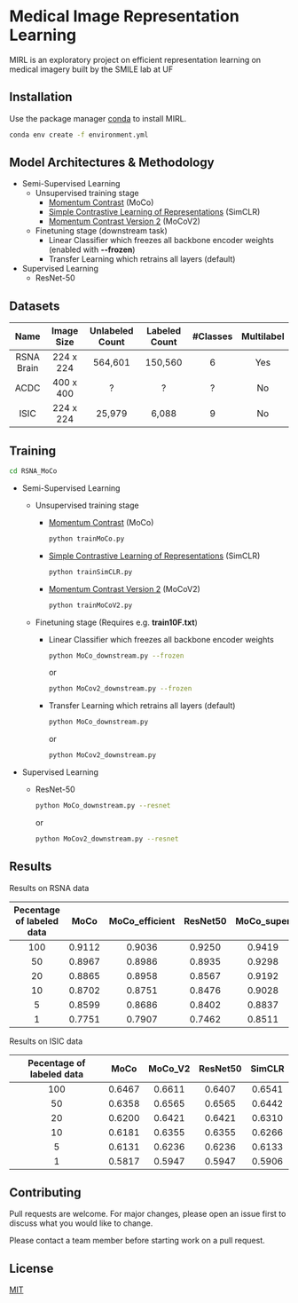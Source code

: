 # Medical Image Representation Learning

MIRL is an exploratory project on efficient representation learning on medical imagery built by the SMILE lab at UF

## Installation

Use the package manager [conda](https://www.anaconda.com/) to install MIRL.

```bash
conda env create -f environment.yml
```

## Model Architectures & Methodology

- Semi-Supervised Learning
  - Unsupervised training stage
    - [Momentum Contrast](https://arxiv.org/pdf/1911.05722.pdf) (MoCo)
    - [Simple Contrastive Learning of Representations](https://arxiv.org/pdf/2002.05709.pdf) (SimCLR)
    - [Momentum Contrast Version 2](https://arxiv.org/pdf/1911.05722.pdf) (MoCoV2)
  - Finetuning stage (downstream task)
    - Linear Classifier which freezes all backbone encoder weights (enabled with **--frozen**)
    - Transfer Learning which retrains all layers (default)
- Supervised Learning
  - ResNet-50

## Datasets

|    Name    | Image Size | Unlabeled Count | Labeled Count | #Classes | Multilabel |
| :--------: | :--------: | :-------------: | :-----------: | :------: | :--------: |
| RSNA Brain | 224 x 224  |     564,601     |    150,560    |    6     |    Yes     |
|    ACDC    | 400 x 400  |        ?        |       ?       |    ?     |     No     |
|    ISIC    | 224 x 224  |     25,979      |     6,088     |    9     |     No     |

## Training

```bash
cd RSNA_MoCo
```

- Semi-Supervised Learning

  - Unsupervised training stage
    - [Momentum Contrast](https://arxiv.org/pdf/1911.05722.pdf) (MoCo)
      ```bash
      python trainMoCo.py
      ```
    - [Simple Contrastive Learning of Representations](https://arxiv.org/pdf/2002.05709.pdf) (SimCLR)
      ```bash
      python trainSimCLR.py
      ```
    - [Momentum Contrast Version 2](https://arxiv.org/pdf/1911.05722.pdf) (MoCoV2)
      ```bash
      python trainMoCoV2.py
      ```
  - Finetuning stage (Requires e.g. **train10F.txt**)

    - Linear Classifier which freezes all backbone encoder weights

      ```bash
      python MoCo_downstream.py --frozen
      ```

      or

      ```bash
      python MoCov2_downstream.py --frozen
      ```

    - Transfer Learning which retrains all layers (default)

      ```bash
      python MoCo_downstream.py
      ```

      or

      ```bash
      python MoCov2_downstream.py
      ```

- Supervised Learning

  - ResNet-50

    ```bash
    python MoCo_downstream.py --resnet
    ```

    or

    ```bash
    python MoCov2_downstream.py --resnet
    ```

## Results

Results on RSNA data

| Pecentage of labeled data |  MoCo  | MoCo_efficient | ResNet50 | MoCo_super | MoCoV2_super |
| :-----------------------: | :----: | :------------: | :------: | :--------: | :----------: |
|            100            | 0.9112 |     0.9036     |  0.9250  |   0.9419   |    0.9638    |
|            50             | 0.8967 |     0.8986     |  0.8935  |   0.9298   |    0.9519    |
|            20             | 0.8865 |     0.8958     |  0.8567  |   0.9192   |    0.9344    |
|            10             | 0.8702 |     0.8751     |  0.8476  |   0.9028   |    0.9229    |
|             5             | 0.8599 |     0.8686     |  0.8402  |   0.8837   |    0.8951    |
|             1             | 0.7751 |     0.7907     |  0.7462  |   0.8511   |    0.8177    |

Results on ISIC data

| Pecentage of labeled data |  MoCo  | MoCo_V2 | ResNet50 | SimCLR |
| :-----------------------: | :----: | :-----: | :------: | :----: |
|            100            | 0.6467 | 0.6611  |  0.6407  | 0.6541 |
|            50             | 0.6358 | 0.6565  |  0.6565  | 0.6442 |
|            20             | 0.6200 | 0.6421  |  0.6421  | 0.6310 |
|            10             | 0.6181 | 0.6355  |  0.6355  | 0.6266 |
|             5             | 0.6131 | 0.6236  |  0.6236  | 0.6133 |
|             1             | 0.5817 | 0.5947  |  0.5947  | 0.5906 |

## Contributing

Pull requests are welcome. For major changes, please open an issue first to discuss what you would like to change.

Please contact a team member before starting work on a pull request.

## License

[MIT](https://choosealicense.com/licenses/mit/)
